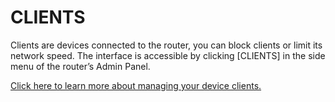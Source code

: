 # CLIENTS

Clients are devices connected to the router, you can block clients or limit its network speed. The interface is accessible by clicking [CLIENTS] in the side menu of the router’s Admin Panel.

[Click here to learn more about managing your device clients.](../../../tutorials/clients/)